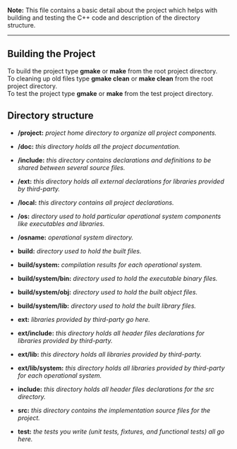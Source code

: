 __Note:__ This file contains a basic detail about the project which helps with building and testing the C++ code and description of the directory structure.

---

Building the Project
--------------------

To build the project type __gmake__ or __make__ from the root project directory.  
To cleaning up old files type __gmake clean__ or __make clean__ from the root project directory.  
To test the project type __gmake__ or __make__ from the test project directory.

Directory structure
-------------------

- __/project:__ *project home directory to organize all project components.*

- __/doc:__ *this directory holds all the project documentation.*

- __/include:__ *this directory contains declarations and definitions to be shared between several source files.*

- __/ext:__ *this directory holds all external declarations for libraries provided by third-party.*

- __/local:__ *this directory contains all project declarations.*

- __/os:__ *directory used to hold particular operational system components like executables and libraries.*

- __/osname:__ *operational system directory.*

- __build:__ *directory used to hold the built files.*


- __build/system:__ *compilation results for each operational system.*

- __build/system/bin:__ *directory used to hold the executable binary files.*

- __build/system/obj:__ *directory used to hold the built object files.*

- __build/system/lib:__ *directory used to hold the built library files.*

- __ext:__ *libraries provided by third-party go here.*

- __ext/include:__ *this directory holds all header files declarations for libraries provided by third-party.*

- __ext/lib:__ *this directory holds all libraries provided by third-party.*

- __ext/lib/system:__ *this directory holds all libraries provided by third-party for each operational system.*

- __include:__ *this directory holds all header files declarations for the src directory.*

- __src:__ *this directory contains the implementation source files for the project.*

- __test:__ *the tests you write (unit tests, fixtures, and functional tests) all go here.*